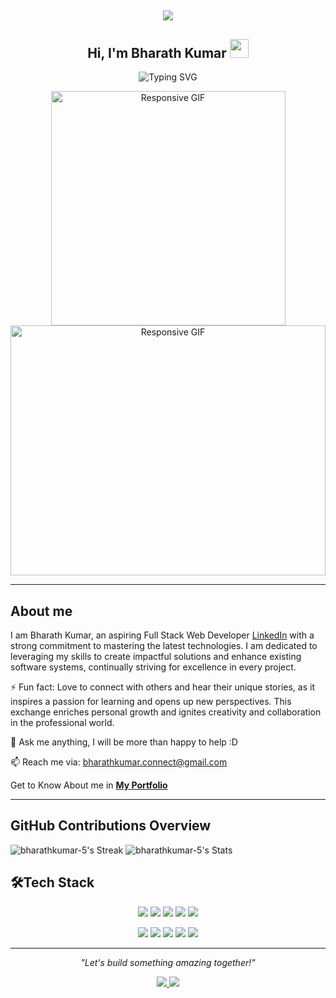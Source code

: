 <h2 align="center"><img src="https://user-images.githubusercontent.com/39955420/147578199-56632b69-b3e8-4d9f-97e2-f046a1c2cba0.gif"></h2>

<h2 align="center">Hi, I'm Bharath Kumar  <img src="https://user-images.githubusercontent.com/39955420/147578264-bae0526c-028a-49d2-8af8-d08bb4edbd2a.gif" height="30" width="30"></h2>

<p align="center">
  <img src="https://readme-typing-svg.demolab.com?font=Fira+Code&size=22&pause=1000&color=FF5733&center=true&vCenter=true&width=435&lines=Full+Stack+Developer;MERN+Stack+Enthusiast;Knowledge+Seeker+%26+Problem+Solver;" alt="Typing SVG" />
</p>

<p align="center">
  
   <img src="https://user-images.githubusercontent.com/74038190/212750672-2f3f2b50-c84f-4ed8-a60a-849ae69ff9df.gif" style="width: 375px; max-width: 900px; height: 375px; max-height: 400px; object-fit: contain;" alt="Responsive GIF" />
   <img src="https://media.giphy.com/media/xT9IgzoKnwFNmISR8I/giphy.gif" style="width: 100%; max-width: 900px; height: auto; max-height: 400px; object-fit: contain;" alt="Responsive GIF" />
</p> 

---
<h2>About me</h2>

I am Bharath Kumar, an aspiring Full Stack Web Developer [LinkedIn](https://www.linkedin.com/in/bharathkumar-dev/) with a strong commitment to mastering the latest technologies. I am dedicated to leveraging my skills to create impactful solutions and enhance existing software systems, continually striving for excellence in every project.

⚡ Fun fact: Love to connect with others and hear their unique stories, as it inspires a passion for learning and opens up new perspectives. This exchange enriches personal growth and ignites creativity and collaboration in the professional world.  

💬 Ask me anything, I will be more than happy to help :D

📫 Reach me via: [bharathkumar.connect@gmail.com](bharathkumar.connect@gmail.com)

Get to Know About me in [**My Portfolio**](https://bharathkumar-portfoliolink.netlify.app/) 

---

<h2>GitHub Contributions Overview</h2>

![bharathkumar-5's Streak](https://github-readme-streak-stats.herokuapp.com/?user=bharathkumar-5&theme=nightowl&hide_border=true) ![bharathkumar-5's Stats](https://github-readme-stats.vercel.app/api?username=bharathkumar-5&theme=nightowl&show_icons=true&hide_border=true&count_private=true)


<h2>🛠Tech Stack</h2>

<p align="center">
  <img src="https://img.shields.io/badge/-React-61DAFB?logo=react&logoColor=black&style=for-the-badge" />
  <img src="https://img.shields.io/badge/node.js-6DA55F?style=for-the-badge&logo=node.js&logoColor=white" />
  <img src="https://img.shields.io/badge/javascript-%23323330.svg?style=for-the-badge&logo=javascript&logoColor=%23F7DF1E" />
  <img src="https://img.shields.io/badge/-Python-3776AB?logo=python&logoColor=white&style=for-the-badge" />
  <img src="https://img.shields.io/badge/html5-%23E34F26.svg?style=for-the-badge&logo=html5&logoColor=white" />
</p>
<p align="center">
  <img src="https://img.shields.io/badge/css3-%231572B6.svg?style=for-the-badge&logo=css3&logoColor=white" />
  <img src="https://img.shields.io/badge/Responsive-25A0E0?logo=api&logoColor=white&color=pink&style=for-the-badge" />
  <img src="https://img.shields.io/badge/-MongoDB-47A248?logo=mongodb&logoColor=white&style=for-the-badge" />
  <img src="https://img.shields.io/badge/-REST%20API-25A0E0?logo=api&logoColor=white&color=rgb(0, 43, 80)&style=for-the-badge" />
  <img src="https://img.shields.io/badge/-SQL-4479A1?logo=mysql&logoColor=white&style=for-the-badge" />
</p>

---
<p align="center">
  <i>"Let's build something amazing together!"</i>
</p>

<p align="center">
  <a href="https://www.linkedin.com/in/bharathkumar-dev/">
    <img src="https://img.shields.io/badge/-LinkedIn-0077B5?logo=LinkedIn&logoColor=white&style=for-the-badge" />
  </a>
  
  <a href="https://www.instagram.com/bharathinsights/profilecard/?igsh=eXNybHU5MTNxbDB6">
    <img src="https://img.shields.io/badge/-Instagram-1DA1F2?logo=Instagram&logoColor=white&color=brown&style=for-the-badge" />
  </a>
</p>
